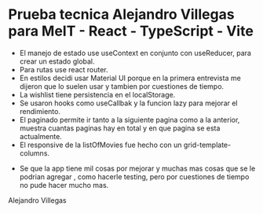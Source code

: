 # Prueba tecnica Alejandro Villegas para MeIT  - React - TypeScript - Vite

- El manejo de estado use useContext en conjunto con useReducer, para crear un estado global. 
- Para rutas use react router.
- En estilos decidi usar Material UI porque en la primera entrevista me dijeron que lo suelen usar y tambien por cuestiones de tiempo. 
- La wishlist tiene persistencia en el localStorage.
- Se usaron hooks como useCallbak y la funcion lazy para mejorar el rendimiento. 
- El paginado permite ir tanto a la siguiente pagina como a la anterior, muestra cuantas paginas hay en total y en que pagina se esta actualmente.
- El responsive de la listOfMovies fue hecho con un grid-template-columns.

* Se que la app tiene mil cosas por mejorar y muchas mas cosas que se le podrian agregar , como hacerle testing, pero por cuestiones de tiempo no pude hacer mucho mas.  

Alejandro Villegas


